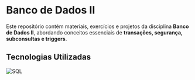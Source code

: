 # Banco de Dados II 

Este repositório contém materiais, exercícios e projetos da disciplina **Banco de Dados II**, abordando conceitos essenciais de **transações, segurança, subconsultas e triggers**.

##  Tecnologias Utilizadas
 ![SQL](https://img.shields.io/badge/SQL-Database-blue)

